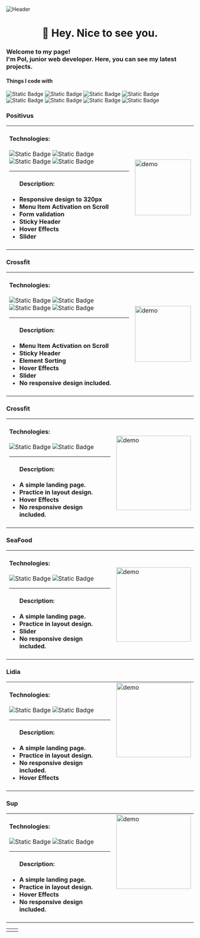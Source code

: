 ![Header](https://github.com/PvlChupryna/PvlChupryna/blob/main/assest/readme-banner.jpeg)
###

<h1 align="center">👋 Hey. Nice to see you.</h1>

###
<h3>Welcome to my page! </br> I'm Pol, junior web developer. Here, you can see my latest projects. </h3>
<h4>Things I code with</h4>

<p>
<!--   <img alt="Static Badge" src="https://img.shields.io/badge/HTML5-%23E34F26?style=for-the-badge&logo=html5&logoColor=white&logoSize=auto"> -->
  <img alt="Static Badge" src="https://img.shields.io/badge/HTML5-%23E34F26?style=for-the-badge&logo=html5&logoColor=white&logoSize=auto">
  <img alt="Static Badge" src="https://img.shields.io/badge/CSS3-%231572B6?style=for-the-badge&logo=css3&logoColor=white&logoSize=auto">
  <img alt="Static Badge" src="https://img.shields.io/badge/SASS-%23CC6699?style=for-the-badge&logo=sass&logoColor=white&logoSize=auto">
  <img alt="Static Badge" src="https://img.shields.io/badge/Gulp-%23CF4647?style=for-the-badge&logo=Gulp&logoColor=white&logoSize=auto">
  <img alt="Static Badge" src="https://img.shields.io/badge/Javascript-%23F7DF1E?style=for-the-badge&logo=javascript&logoColor=white&logoSize=auto">
<!--   <img alt="Static Badge" src="https://img.shields.io/badge/Php-%23777BB4?style=for-the-badge&logo=php&logoColor=white&logoSize=auto"> -->
<!--   <img alt="Static Badge" src="https://img.shields.io/badge/React-%2361DAFB?style=for-the-badge&logo=react&logoColor=white&logoSize=auto"> -->
  <img alt="Static Badge" src="https://img.shields.io/badge/Git-%23F05032?style=for-the-badge&logo=git&logoColor=white&logoSize=auto">
  <img alt="Static Badge" src="https://img.shields.io/badge/Wordpress-blue?style=for-the-badge&logo=wordpress&logoSize=auto">
  <img alt="Static Badge" src="https://img.shields.io/badge/Figma-%23F24E1E?style=for-the-badge&logo=figma&logoColor=white&logoSize=auto">
</p>

<h3>Positivus</h3>
<table>
    <tr>
        <td valign="top" style="vertical-align: top;">
            <h4>Technologies:</h4>
            <p>
              <img alt="Static Badge" src="https://img.shields.io/badge/HTML5-%23E34F26?style=for-the-badge&logo=html5&logoColor=white&logoSize=auto">
              <img alt="Static Badge" src="https://img.shields.io/badge/SCSS-%231572B6?style=for-the-badge&logo=css3&logoColor=white&logoSize=auto">
              <img alt="Static Badge" src="https://img.shields.io/badge/Gulp-%23CF4647?style=for-the-badge&logo=Gulp&logoColor=white&logoSize=auto">
              <img alt="Static Badge" src="https://img.shields.io/badge/Javascript-%23F7DF1E?style=for-the-badge&logo=javascript&logoColor=white&logoSize=auto">
            </p>
                <hr>
            <ul>
                <h4>Description:<h4>
                <li>Responsive design to 320px</li>
                <li>Menu Item Activation on Scroll</li>
                <li>Form validation</li>
                <li>Sticky Header</li>
                <li>Hover Effects</li>
                <li>Slider</li>
            </ul>
        </td>
        <td style="margin-left: 200px;">
           <a href="https://pvlchupryna.github.io/Positivus/" title="Go to demo" target="_blank" rel="noopener noreferrer">
                <img  width="150" src="./assest/pozitivus-prev.jpeg" alt="demo">
           </a>
        </td>
    </tr>
</table>

<h3>Crossfit</h3>
<table>
    <tr>
        <td valign="top" style="vertical-align: top;">
            <h4>Technologies:</h4>
            <p>
              <img alt="Static Badge" src="https://img.shields.io/badge/HTML5-%23E34F26?style=for-the-badge&logo=html5&logoColor=white&logoSize=auto">
              <img alt="Static Badge" src="https://img.shields.io/badge/SCSS-%231572B6?style=for-the-badge&logo=css3&logoColor=white&logoSize=auto">
              <img alt="Static Badge" src="https://img.shields.io/badge/Gulp-%23CF4647?style=for-the-badge&logo=Gulp&logoColor=white&logoSize=auto">
              <img alt="Static Badge" src="https://img.shields.io/badge/Javascript-%23F7DF1E?style=for-the-badge&logo=javascript&logoColor=white&logoSize=auto">
            </p>
                <hr>
            <ul>
                <h4>Description:<h4>
                <li>Menu Item Activation on Scroll</li>
                <li>Sticky Header</li>
                <li>Element Sorting</li>
                <li>Hover Effects</li>
                <li>Slider</li>
                <li>No responsive design included.</li>
            </ul>
        </td>
        <td style="margin-left: 200px;">
           <a href="https://pvlchupryna.github.io/Adilat/" title="Go to demo" target="_blank" rel="noopener noreferrer">
                <img  width="150" src="./assest/adilat-prev.jpeg" alt="demo">
           </a>
        </td>
    </tr>
</table>


<h3>Crossfit</h3>
<table>
    <tr>
        <td valign="top">
            <h4>Technologies:</h4>
            <p>
                <img alt="Static Badge" src="https://img.shields.io/badge/HTML5-%23E34F26?style=for-the-badge&logo=html5&logoColor=white&logoSize=auto">
              <img alt="Static Badge" src="https://img.shields.io/badge/CSS3-%231572B6?style=for-the-badge&logo=css3&logoColor=white&logoSize=auto">
            </p>
                <hr>
            <ul>
                <h4>Description:<h4>
                <li>A simple landing page.</li>
                <li>Practice in layout design.</li>
                <li>Hover Effects</li>
                <li>No responsive design included.</li>
            </ul>
        </td>
        <td >
           <a href="https://pvlchupryna.github.io/Sup/" title="Go to demo" target="_blank" rel="noopener noreferrer">
                <img  width="200" src="./assest/crossfit-prev.png" alt="demo">
           </a>
        </td>
    </tr>
</table>

<h3>SeaFood</h3>
<table>
    <tr>
        <td valign="top" style="vertical-align: top;">
            <h4>Technologies:</h4>
            <p>
                <img alt="Static Badge" src="https://img.shields.io/badge/HTML5-%23E34F26?style=for-the-badge&logo=html5&logoColor=white&logoSize=auto">
                <img alt="Static Badge" src="https://img.shields.io/badge/CSS3-%231572B6?style=for-the-badge&logo=css3&logoColor=white&logoSize=auto">
            </p>
                <hr>
            <ul>
                <h4>Description:<h4>
                <li>A simple landing page.</li>
                <li>Practice in layout design.</li>
                <li>Slider</li>
                <li>No responsive design included.</li>
            </ul>
        </td>
        <td style="margin-left: 200px;">
           <a href="https://pvlchupryna.github.io/Sup/" title="Go to demo" target="_blank" rel="noopener noreferrer">
                <img  width="200" src="./assest/sea-food-prev.png" alt="demo">
           </a>
        </td>
    </tr>
</table>

<h3>Lidia</h3>
<table>
    <tr>
        <td  style="vertical-align: top; max-width: 300px;" valign="top">
            <h4>Technologies:</h4>
            <p>
              <img alt="Static Badge" src="https://img.shields.io/badge/HTML5-%23E34F26?style=for-the-badge&logo=html5&logoColor=white&logoSize=auto">
              <img alt="Static Badge" src="https://img.shields.io/badge/CSS3-%231572B6?style=for-the-badge&logo=css3&logoColor=white&logoSize=auto">
            </p>
                <hr>
            <ul>
                <h4>Description:<h4>
                <li>A simple landing page.</li>
                <li>Practice in layout design.</li>
                <li>No responsive design included.</li>
                <li>Hover Effects</li>
            </ul>
        </td>
        <td valign="top">
           <a href="https://pvlchupryna.github.io/Lidia/" title="Go to demo" target="_blank" rel="noopener noreferrer">
                <img width="200" src="./assest/lidia-prev.jpeg" alt="demo">
           </a>
        </td>
    </tr>
</table>

 <h3>Sup</h3> 
    <table>
        <tr>
            <td  valign="top">
                <h4>Technologies:</h4>
                <p>
                    <img alt="Static Badge" src="https://img.shields.io/badge/HTML5-%23E34F26?style=for-the-badge&logo=html5&logoColor=white&logoSize=auto">
                  <img alt="Static Badge" src="https://img.shields.io/badge/CSS3-%231572B6?style=for-the-badge&logo=css3&logoColor=white&logoSize=auto">
                </p>
                    <hr>
                <ul>
                    <h4>Description:<h4>
                    <li>A simple landing page.</li>
                    <li>Practice in layout design.</li>
                    <li>Hover Effects</li>
                    <li>No responsive design included.</li>
                </ul>
            </td>
            <td   valign="top">
               <a href="https://pvlchupryna.github.io/Sup/" title="Go to demo" target="_blank" rel="noopener noreferrer">
                    <img  width="200" src="./assest/sup-prev.png" alt="demo">
               </a>
            </td>
        </tr>
    </table>

<table style="max-width: 846px">
    <tr>
        <td style="vertical-align: top; max-width: 423px;" valign="top">
<!-- LIDIA -->
        </td>
<!--   SUP -->
        <td  style="max-width: 423px; max-width: 50%; vertical-align: top;" valign="top">
        </td>
    </tr>
</table>


